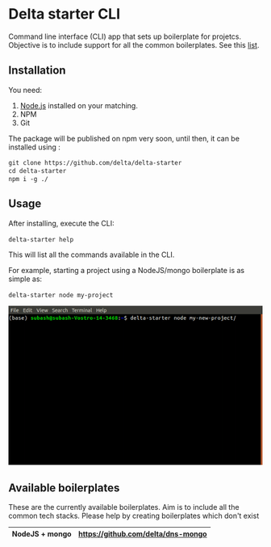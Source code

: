 # Delta starter CLI

Command line interface (CLI) app that sets up boilerplate for projetcs. Objective is to include support for all the common boilerplates. See this [list](##available-boilerplates).

## Installation

You need:
1. [Node.js](https://nodejs.org) installed on your matching.  
2. NPM
3. Git
<!-- 
To install:
`npm install -g delta-starter` -->

The package will be published on npm very soon, until then, it can be installed using :

```shell
git clone https://github.com/delta/delta-starter
cd delta-starter
npm i -g ./
```

## Usage

After installing, execute the CLI:

`delta-starter help`

This will list all the commands available in the CLI.

For example, starting a project using a NodeJS/mongo boilerplate is as simple as:

`delta-starter node my-project`

![Demo gif](demo.gif "Demo")

## Available boilerplates

These are the currently available boilerplates. Aim is to include all the common tech stacks. Please help by creating boilerplates which don't exist

| NodeJS + mongo  | https://github.com/delta/dns-mongo |
|-----------------|------------------------------------|
